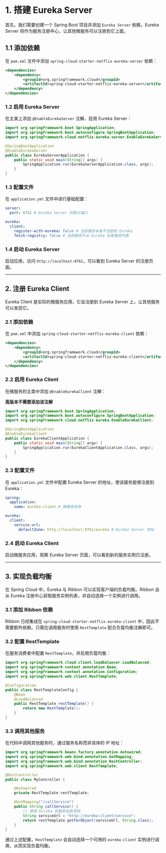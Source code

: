 # 1. 搭建 Eureka Server

首先，我们需要创建一个 Spring Boot 项目并添加 `Eureka Server` 依赖。Eureka Server 将作为服务注册中心，让其他微服务可以注册到它上面。

## 1.1 添加依赖
在 `pom.xml` 文件中添加 `spring-cloud-starter-netflix-eureka-server` 依赖：

```xml
<dependencies>
    <dependency>
        <groupId>org.springframework.cloud</groupId>
        <artifactId>spring-cloud-starter-netflix-eureka-server</artifactId>
    </dependency>
</dependencies>
```

### 1.2 启用 Eureka Server
在主类上添加 `@EnableEurekaServer` 注解，启用 Eureka Server：

```java
import org.springframework.boot.SpringApplication;
import org.springframework.boot.autoconfigure.SpringBootApplication;
import org.springframework.cloud.netflix.eureka.server.EnableEurekaServer;

@SpringBootApplication
@EnableEurekaServer
public class EurekaServerApplication {
    public static void main(String[] args) {
        SpringApplication.run(EurekaServerApplication.class, args);
    }
}
```

### 1.3 配置文件
在 `application.yml` 文件中进行基础配置：

```yaml
server:
  port: 8761 # Eureka Server 的默认端口

eureka:
  client:
    register-with-eureka: false # 当前服务本身不注册到 Eureka
    fetch-registry: false # 当前服务不从 Eureka 拉取服务列表
```

### 1.4 启动 Eureka Server
启动应用，访问 `http://localhost:8761`，可以看到 Eureka Server 的注册页面。

---

## 2. 注册 Eureka Client

Eureka Client 是实际的微服务应用，它会注册到 Eureka Server 上，让其他服务可以发现它。  

### 2.1 添加依赖
在 `pom.xml` 中添加 `spring-cloud-starter-netflix-eureka-client` 依赖：

```xml
<dependencies>
    <dependency>
        <groupId>org.springframework.cloud</groupId>
        <artifactId>spring-cloud-starter-netflix-eureka-client</artifactId>
    </dependency>
</dependencies>
```

### 2.2 启用 Eureka Client
在微服务的主类中添加 `@EnableEurekaClient` 注解：

**高版本不需要添加该注解**

```java
import org.springframework.boot.SpringApplication;
import org.springframework.boot.autoconfigure.SpringBootApplication;
import org.springframework.cloud.netflix.eureka.EnableEurekaClient;

@SpringBootApplication
@EnableEurekaClient
public class EurekaClientApplication {
    public static void main(String[] args) {
        SpringApplication.run(EurekaClientApplication.class, args);
    }
}
```

### 2.3 配置文件
在 `application.yml` 文件中配置 Eureka Server 的地址，使该服务能够注册到 Eureka：

```yaml
spring:
  application:
    name: eureka-client # 微服务名称

eureka:
  client:
    service-url:
      defaultZone: http://localhost:8761/eureka # Eureka Server 地址
```

### 2.4 启动 Eureka Client
启动微服务应用，观察 Eureka Server 页面，可以看到新的服务实例已注册。

---

## 3. 实现负载均衡

在 Spring Cloud 中，Eureka 与 Ribbon 可以实现客户端的负载均衡。Ribbon 会从 Eureka 注册中心获取服务实例列表，并自动选择一个实例进行调用。

### 3.1 添加 Ribbon 依赖
Ribbon 已经集成在 `spring-cloud-starter-netflix-eureka-client` 中，因此不需要额外依赖。只需在调用服务时使用 `RestTemplate` 配合负载均衡注解即可。

### 3.2 配置 RestTemplate
在服务消费者中配置 `RestTemplate`，并启用负载均衡：

```java
import org.springframework.cloud.client.loadbalancer.LoadBalanced;
import org.springframework.context.annotation.Bean;
import org.springframework.context.annotation.Configuration;
import org.springframework.web.client.RestTemplate;

@Configuration
public class RestTemplateConfig {
    @Bean
    @LoadBalanced
    public RestTemplate restTemplate() {
        return new RestTemplate();
    }
}
```

### 3.3 调用其他服务
在代码中调用其他服务时，通过服务名称而非具体的 IP 地址：

```java
import org.springframework.beans.factory.annotation.Autowired;
import org.springframework.web.bind.annotation.GetMapping;
import org.springframework.web.bind.annotation.RestController;
import org.springframework.web.client.RestTemplate;

@RestController
public class MyController {

    @Autowired
    private RestTemplate restTemplate;

    @GetMapping("/callService")
    public String callService() {
        // 使用 Eureka 的服务名称调用
        String serviceUrl = "http://eureka-client/service";
        return restTemplate.getForObject(serviceUrl, String.class);
    }
}
```

通过上述配置，`RestTemplate` 会自动选择一个可用的 `eureka-client` 实例进行调用，从而实现负载均衡。
